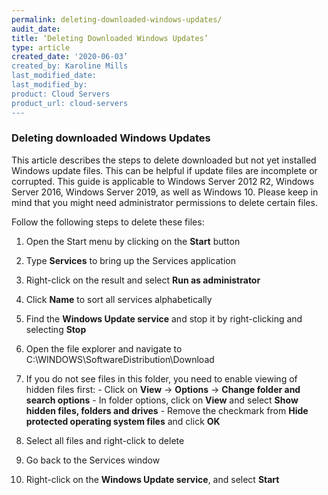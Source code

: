 ```yaml
---
permalink: deleting-downloaded-windows-updates/
audit_date:
title: ‘Deleting Downloaded Windows Updates’
type: article
created_date: '2020-06-03’
created_by: Karoline Mills
last_modified_date:
last_modified_by:
product: Cloud Servers
product_url: cloud-servers
---
```



### Deleting downloaded Windows Updates

This article describes the steps to delete downloaded but not yet installed Windows update files. This can be helpful if update files are incomplete or corrupted.  This guide is applicable to Windows Server 2012 R2, Windows Server 2016, Windows Server 2019, as well as Windows 10. Please keep in mind that you might need administrator permissions to delete certain files. 

Follow the following steps to delete these files:

1.	Open the Start menu by clicking on the **Start** button

2.	Type **Services** to bring up the Services application

3.	Right-click on the result and select **Run as administrator**

4.	Click **Name** to sort all services alphabetically

5.	Find the **Windows Update service** and stop it by right-clicking and selecting **Stop**

6.	Open the file explorer and navigate to C:\WINDOWS\SoftwareDistribution\Download

7.	If you do not see files in this folder, you need to enable viewing of hidden files first:
	    - Click on **View** -> **Options** -> **Change folder and search options**
	    - In folder options, click on **View** and select **Show hidden files, folders and drives**
        - Remove the checkmark from **Hide protected operating system files** and click **OK**

8.	Select all files and right-click to delete 

9.	Go back to the Services window

10.	Right-click on the **Windows Update service**, and select **Start**
